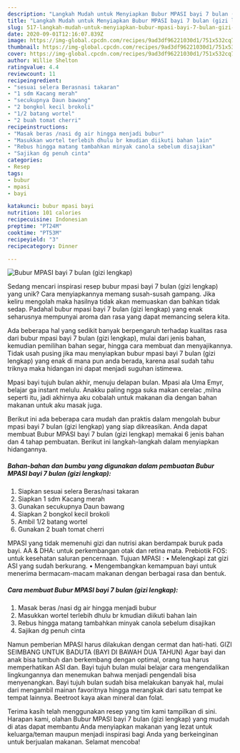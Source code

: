 ```yaml
---
description: "Langkah Mudah untuk Menyiapkan Bubur MPASI bayi 7 bulan (gizi lengkap) yang Bikin Ngiler"
title: "Langkah Mudah untuk Menyiapkan Bubur MPASI bayi 7 bulan (gizi lengkap) yang Bikin Ngiler"
slug: 517-langkah-mudah-untuk-menyiapkan-bubur-mpasi-bayi-7-bulan-gizi-lengkap-yang-bikin-ngiler
date: 2020-09-01T12:16:07.839Z
image: https://img-global.cpcdn.com/recipes/9ad3df96221030d1/751x532cq70/bubur-mpasi-bayi-7-bulan-gizi-lengkap-foto-resep-utama.jpg
thumbnail: https://img-global.cpcdn.com/recipes/9ad3df96221030d1/751x532cq70/bubur-mpasi-bayi-7-bulan-gizi-lengkap-foto-resep-utama.jpg
cover: https://img-global.cpcdn.com/recipes/9ad3df96221030d1/751x532cq70/bubur-mpasi-bayi-7-bulan-gizi-lengkap-foto-resep-utama.jpg
author: Willie Shelton
ratingvalue: 4.4
reviewcount: 11
recipeingredient:
- "sesuai selera Berasnasi takaran"
- "1 sdm Kacang merah"
- "secukupnya Daun bawang"
- "2 bongkol kecil brokoli"
- "1/2 batang wortel"
- "2 buah tomat cherri"
recipeinstructions:
- "Masak beras /nasi dg air hingga menjadi bubur"
- "Masukkan wortel terlebih dhulu br kmudian diikuti bahan lain"
- "Rebus hingga matang tambahkan minyak canola sebelum disajikan"
- "Sajikan dg penuh cinta"
categories:
- Resep
tags:
- bubur
- mpasi
- bayi

katakunci: bubur mpasi bayi 
nutrition: 101 calories
recipecuisine: Indonesian
preptime: "PT24M"
cooktime: "PT53M"
recipeyield: "3"
recipecategory: Dinner

---
```



![Bubur MPASI bayi 7 bulan (gizi lengkap)](https://img-global.cpcdn.com/recipes/9ad3df96221030d1/751x532cq70/bubur-mpasi-bayi-7-bulan-gizi-lengkap-foto-resep-utama.jpg)

Sedang mencari inspirasi resep bubur mpasi bayi 7 bulan (gizi lengkap) yang unik? Cara menyiapkannya memang susah-susah gampang. Jika keliru mengolah maka hasilnya tidak akan memuaskan dan bahkan tidak sedap. Padahal bubur mpasi bayi 7 bulan (gizi lengkap) yang enak seharusnya mempunyai aroma dan rasa yang dapat memancing selera kita.

Ada beberapa hal yang sedikit banyak berpengaruh terhadap kualitas rasa dari bubur mpasi bayi 7 bulan (gizi lengkap), mulai dari jenis bahan, kemudian pemilihan bahan segar, hingga cara membuat dan menyajikannya. Tidak usah pusing jika mau menyiapkan bubur mpasi bayi 7 bulan (gizi lengkap) yang enak di mana pun anda berada, karena asal sudah tahu triknya maka hidangan ini dapat menjadi suguhan istimewa.

Mpasi bayi tujuh bulan akhir, menuju delapan bulan. Mpasi ala Uma Emyr, belajar ga instant melulu. Anakku paling ngga suka makan cerelac ,milna seperti itu, jadi akhirnya aku cobalah untuk makanan dia dengan bahan makanan untuk aku masak juga.


Berikut ini ada beberapa cara mudah dan praktis dalam mengolah bubur mpasi bayi 7 bulan (gizi lengkap) yang siap dikreasikan. Anda dapat membuat Bubur MPASI bayi 7 bulan (gizi lengkap) memakai 6 jenis bahan dan 4 tahap pembuatan. Berikut ini langkah-langkah dalam menyiapkan hidangannya.

<!--inarticleads1-->

##### Bahan-bahan dan bumbu yang digunakan dalam pembuatan Bubur MPASI bayi 7 bulan (gizi lengkap):

1. Siapkan sesuai selera Beras/nasi takaran
1. Siapkan 1 sdm Kacang merah
1. Gunakan secukupnya Daun bawang
1. Siapkan 2 bongkol kecil brokoli
1. Ambil 1/2 batang wortel
1. Gunakan 2 buah tomat cherri


MPASI yang tidak memenuhi gizi dan nutrisi akan berdampak buruk pada bayi. AA &amp; DHA: untuk perkembangan otak dan retina mata. Prebiotik FOS: untuk kesehatan saluran pencernaan. Tujuan MPASI : • Melengkapi zat gizi ASI yang sudah berkurang. • Mengembangkan kemampuan bayi untuk menerima bermacam-macam makanan dengan berbagai rasa dan bentuk. 

<!--inarticleads2-->

##### Cara membuat Bubur MPASI bayi 7 bulan (gizi lengkap):

1. Masak beras /nasi dg air hingga menjadi bubur
1. Masukkan wortel terlebih dhulu br kmudian diikuti bahan lain
1. Rebus hingga matang tambahkan minyak canola sebelum disajikan
1. Sajikan dg penuh cinta


Namun pemberian MPASI harus dilakukan dengan cermat dan hati-hati. GIZI SEIMBANG UNTUK BADUTA (BAYI DI BAWAH DUA TAHUN) Agar bayi dan anak bisa tumbuh dan berkembang dengan optimal, orang tua harus memperhatikan ASI dan. Bayi tujuh bulan mulai belajar cara mengendalikan lingkungannya dan menemukan bahwa menjadi pengendali bisa menyenangkan. Bayi tujuh bulan sudah bisa melakukan banyak hal, mulai dari mengambil mainan favoritnya hingga merangkak dari satu tempat ke tempat lainnya. Beetroot kaya akan mineral dan folat. 

Terima kasih telah menggunakan resep yang tim kami tampilkan di sini. Harapan kami, olahan Bubur MPASI bayi 7 bulan (gizi lengkap) yang mudah di atas dapat membantu Anda menyiapkan makanan yang lezat untuk keluarga/teman maupun menjadi inspirasi bagi Anda yang berkeinginan untuk berjualan makanan. Selamat mencoba!
